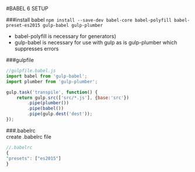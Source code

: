 #BABEL 6 SETUP

###install babel
`npm install --save-dev babel-core babel-polyfill babel-preset-es2015 gulp-babel gulp-plumber`  
- babel-polyfill is necessary for generators)  
- gulp-babel is necessary for use with gulp as is gulp-plumber which suppresses errors 

###gulpfile  
```javascript
//gulpfile.babel.js
import babel from 'gulp-babel';
import plumber from 'gulp-plumber';

gulp.task('transpile', function() {
	return gulp.src(['src/*.js'], {base:'src'})
		.pipe(plumber())
		.pipe(babel())
		.pipe(gulp.dest('dest'));
});
```

###.babelrc  
create .babelrc file
```javascript
//.babelrc
{
"presets": ["es2015"]
}
```